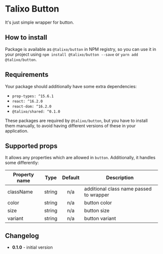 # Talixo Button

It's just simple wrapper for button.

## How to install

Package is available as `@talixo/button` in NPM registry, so you can use it in your project
using `npm install @talixo/button --save` or `yarn add @talixo/button`.

## Requirements

Your package should additionally have some extra dependencies:

- `prop-types: ^15.6.1`
- `react: ^16.2.0`
- `react-dom: ^16.2.0`
- `@talixo/shared: ^0.1.0`

These packages are required by `@talixo/button`, but you have to install them manually,
to avoid having different versions of these in your application.

## Supported props


It allows any properties which are allowed in `button`. Additionally, it handles some differently:

Property name | Type      | Default | Description                    
--------------|-----------|:-------:|--------------------------------
className     | string    | n/a     | additional class name passed to wrapper
color         | string    | n/a     | button color
size          | string    | n/a     | button size
variant       | string    | n/a     | button variant

## Changelog

- **0.1.0** - initial version
